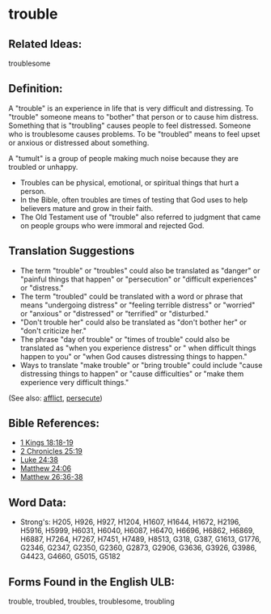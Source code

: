 # trouble

## Related Ideas:

troublesome

## Definition:

A "trouble" is an experience in life that is very difficult and distressing. To "trouble" someone means to "bother" that person or to cause him distress. Something that is "troubling" causes people to feel distressed. Someone who is troublesome causes problems. To be "troubled" means to feel upset or anxious or distressed about something.

A "tumult" is a group of people making much noise because they are troubled or unhappy.

* Troubles can be physical, emotional, or spiritual things that hurt a person.
* In the Bible, often troubles are times of testing that God uses to help believers mature and grow in their faith.
* The Old Testament use of "trouble" also referred to judgment that came on people groups who were immoral and rejected God.

## Translation Suggestions

* The term "trouble" or "troubles" could also be translated as "danger" or "painful things that happen" or "persecution" or "difficult experiences" or "distress."
* The term "troubled" could be translated with a word or phrase that means "undergoing distress" or "feeling terrible distress" or "worried" or "anxious" or "distressed" or "terrified" or "disturbed."
* "Don't trouble her" could also be translated as "don't bother her" or "don't criticize her."
* The phrase "day of trouble" or "times of trouble" could also be translated as "when you experience distress" or " when difficult things happen to you" or "when God causes distressing things to happen."
* Ways to translate "make trouble" or "bring trouble" could include "cause distressing things to happen" or "cause difficulties" or "make them experience very difficult things."

(See also: [afflict](../other/afflict.md), [persecute](../other/persecute.md))

## Bible References:

* [1 Kings 18:18-19](rc://en/tn/help/1ki/18/18)
* [2 Chronicles 25:19](rc://en/tn/help/2ch/25/19)
* [Luke 24:38](rc://en/tn/help/luk/24/38)
* [Matthew 24:06](rc://en/tn/help/mat/24/06)
* [Matthew 26:36-38](rc://en/tn/help/mat/26/36)

## Word Data:

* Strong's: H205, H926, H927, H1204, H1607, H1644, H1672, H2196, H5916, H5999, H6031, H6040, H6087, H6470, H6696, H6862, H6869, H6887, H7264, H7267, H7451, H7489, H8513, G318, G387, G1613, G1776, G2346, G2347, G2350, G2360, G2873, G2906, G3636, G3926, G3986, G4423, G4660, G5015, G5182

## Forms Found in the English ULB:

trouble, troubled, troubles, troublesome, troubling
